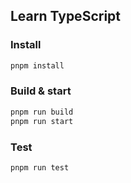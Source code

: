 ## Learn TypeScript

### Install
```sh
pnpm install
```

### Build & start
```sh
pnpm run build
pnpm run start
```

### Test
```sh
pnpm run test
```
